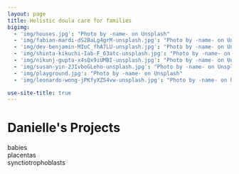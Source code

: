```yaml
---
layout: page
title: Holistic doula care for families
bigimg:
  - 'img/houses.jpg': "Photo by -name- on Unsplash"
  - 'img/fabian-mardi-dS2BaLg4grM-unsplash.jpg': "Photo by -name- on Unsplash"
  - 'img/dev-benjamin-MIoC_fhA7LU-unsplash.jpg': "Photo by -name- on Unsplash"
  - 'img/shinta-kikuchi-Iab-F_63atc-unsplash.jpg': "Photo by -name- on Unsplash"
  - 'img/nikunj-gupta-x4sQx9iUMBI-unsplash.jpg': "Photo by -name- on Unsplash"
  - 'img/susan-yin-2JIvboGLeho-unsplash.jpg': "Photo by -name- on Unsplash"
  - 'img/playground.jpg': "Photo by -name- on Unsplash"
  - 'img/leonardo-wong-jPKfyXZ54vw-unsplash.jpg': "Photo by -name- on Unsplash"

use-site-title: true
---
```


<h1 class="text-center">Danielle's Projects</h1>

<div class="spacer"></div>

<div class="row text-center">
  <div class="col-md-4 col-md-offset-0 col-sm-4 col-sm-offset-0 col-xs-12 col-xs-offset-0 text-center">
    <div class="project-card">
      babies
    </div>
  </div>
  <div class="col-md-4 col-md-offset-0 col-sm-4 col-sm-offset-0 col-xs-12 col-xs-offset-0 text-center">
    <div class="project-card">
    placentas
    </div>
  </div>
  <div class="col-md-4 col-md-offset-0 col-sm-4 col-sm-offset-0 col-xs-12 col-xs-offset-0 text-center">
    <div class="project-card">
    synctiotrophoblasts
    </div>
  </div>
</div>
